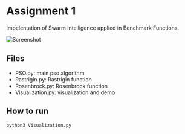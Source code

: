 #  Assignment 1

Impelentation of Swarm Intelligence applied in Benchmark Functions.

![Screenshot](https://github.com/AlexandraDI/Autonomous_Robotic_Systems/blob/main/Assignment1/ezgif-2-e004d3102f.gif)

## Files

* PSO.py: main pso algorithm
* Rastrigin.py: Rastrigin function
* Rosenbrock.py: Rosenbrock function
* Visualization.py: visualization and demo

## How to run
`python3 Visualization.py`
